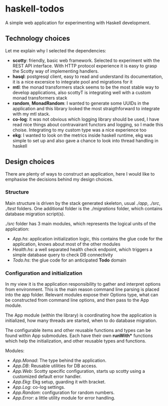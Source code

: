 # haskell-todos

A simple web application for experimenting with Haskell development.

## Technology choices

Let me explain why I selected the dependencies:

* __scotty__: friendly, basic web framework. Selected to experiment with the REST API interface. With HTTP protocol experience it is easy to grasp the Scotty way of implementing handlers.
* __hasql__: postgresql client, easy to read and understand its documentation, it is a nice excersice to integrate pool and migrations for it
* __mtl__: the monad transformers stack seems to be the most stable way to develop applications, also scottyT is integrating well with a custom monad transformers stack
* __random__, __MonadRandom__: I wanted to generate some UUIDs in the application and this library looked the most straigthforward to integrate with my mtl stack.
* __co-log__: it was not obvious which logging library should be used, I have read nice things about contravairant functors and logging, so I made this choise. Integrating to my custom type was a nice experience too
* __ekg__: I wanted to look on the metrics inside haskell runtime, ekg was simple to set up and also gave a chance to look into thread handling in haskell

## Design choices

There are plenty of ways to construct an application, here I would like to emphasise the decisions behind my design choices.

### Structure

Main structure is driven by the stack generated skeleton, usual _./app_, _./src_, _./test_ folders. One additional folder is the _./migrations_ folder, which contains database migration script(s).

_./src_ folder has 3 main modules, which represents the logical units of the application:

* _App.hs_: application initialization logic, this contains the glue code for the application, knows about most of the other modules
* _Health.hs_: a well separated health check endpoint, which triggers a simple database query to check DB connectivity
* _Todo.hs_: the glue code for an anticipated __Todo__ domain

### Configuration and initialization

In my view it is the application responsibility to gather and interpret options from environment. This is the main reason command line parsing is placed into the app folder.
Relevant modules expose their Options type, what can be constructed from command line options, and then pass to the App module.

The App module (within the library) is coordinating how the application is initialized, how many threads are started, when to do database migration.

The configurable items and other reusable functions and types can be found within App submodules. Each have their own __runWith\*__ functions which help the initialization, and other reusable types and functions.

Modules:

* _App.Monad_: The type behind the application.
* _App.DB_: Reusable utilities for DB access.
* _App.Web_: Scotty specific configuration, starts up scotty using a customized default error handler.
* _App.Ekg_: Ekg setup, guarding it with bracket.
* _App.Log_: co-log settings.
* _App.Random_: configuration for random numbers.
* _App.Error_: a little utility module for error handling.

